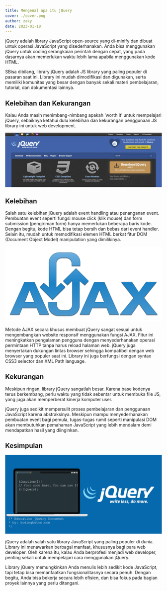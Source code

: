 ```yaml
---
title: Mengenal apa itu jQuery
cover: ./cover.png
author: zaky
date: 2023-01-18
---
```


jQuery adalah library JavaScript open-source yang di-minify dan dibuat untuk operasi JavaScript yang disederhanakan. Anda bisa menggunakan jQuery untuk coding serangkaian perintah dengan cepat, yang pada dasarnya akan memerlukan waktu lebih lama apabila menggunakan kode HTML.

SBisa dibilang, library jQuery adalah JS library yang paling populer di pasaran saat ini. Library ini mudah dimodifikasi dan digunakan, serta memiliki komunitas yang besar dengan banyak sekali materi pembelajaran, tutorial, dan dokumentasi lainnya.

## Kelebihan dan Kekurangan

Kalau Anda masih menimbang-nimbang apakah ‘worth it’ untuk mempelajari jQuery, sebaiknya ketahui dulu kelebihan dan kekurangan penggunaan JS library ini untuk web development.

![Kelebihan dan Kekurangan](1.webp)

## Kelebihan

Salah satu kelebihan jQuery adalah event handling atau penanganan event. Pembuatan event seperti fungsi mouse click (klik mouse) dan form submission (pengiriman form) hanya memerlukan beberapa baris kode. Dengan begitu, kode HTML bisa tetap bersih dan bebas dari event handler. Selain itu, mudah untuk memodifikasi elemen HTML berkat fitur DOM (Document Object Model) manipulation yang dimilikinya.

![Kelebihan](2.png)

Metode AJAX secara khusus membuat jQuery sangat sesuai untuk mengembangkan website responsif menggunakan fungsi AJAX. Fitur ini meningkatkan pengalaman pengguna dengan menyederhanakan operasi permintaan HTTP tanpa harus reload halaman web.
jQuery juga menyertakan dukungan lintas browser sehingga kompatibel dengan web browser yang populer saat ini. Library ini juga berfungsi dengan syntax CSS3 selector dan XML Path language.

## Kekurangan

Meskipun ringan, library jQuery sangatlah besar. Karena base kodenya terus berkembang, perlu waktu yang tidak sebentar untuk membuka file JS, yang juga akan memperberat kinerja komputer user.

jQuery juga sedikit mempersulit proses pembelajaran dan penggunaan JavaScript karena abstraksinya. Meskipun mampu menyederhanakan pembuatan event bagi pemula, tugas-tugas rumit seperti manipulasi DOM akan membutuhkan pemahaman JavaScript yang lebih mendalam demi mendapatkan hasil yang diinginkan.

## Kesimpulan

![Kesimpulan](3.jpg)

jQuery adalah salah satu library JavaScript yang paling populer di dunia. Library ini menawarkan berbagai manfaat, khususnya bagi para web developer. Oleh karena itu, kalau Anda berprofesi menjadi web developer, penting sekali untuk mempelajari cara menggunakan jQuery. 

Library jQuery memungkinkan Anda menulis lebih sedikit kode JavaScript, tapi tetap bisa memanfaatkan fungsionalitasnya secara penuh. Dengan begitu, Anda bisa bekerja secara lebih efisien, dan bisa fokus pada bagian proyek lainnya yang perlu ditangani.